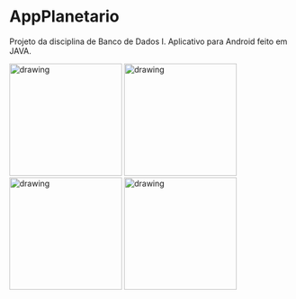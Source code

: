 # AppPlanetario

Projeto da disciplina de Banco de Dados I. Aplicativo para Android feito em JAVA. 

<img src="https://i.imgur.com/Fw1LDSd.jpg" alt="drawing" width="200"/> <img src="https://i.imgur.com/z1SFz4l.jpg" alt="drawing" width="200"/> <img src="https://i.imgur.com/asWY6WP.jpg" alt="drawing" width="200"/> <img src="https://i.imgur.com/uSdtVBm.jpg" alt="drawing" width="200"/>
